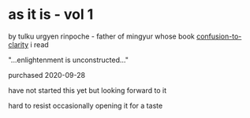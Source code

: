 # as it is - vol 1

by tulku urgyen rinpoche - father of mingyur whose book [confusion-to-clarity](confusion-to-clarity.md) i read

"...enlightenment is unconstructed..."

purchased 2020-09-28

have not started this yet but looking forward to it

hard to resist occasionally opening it for a taste
